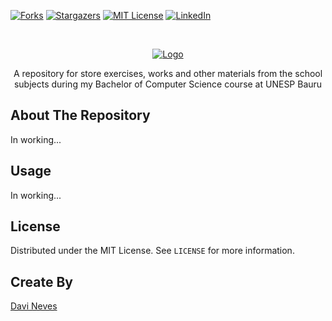 <!-- PROJECT SHIELDS -->
<!--
*** I'm using markdown "reference style" links for readability.
*** Reference links are enclosed in brackets [ ] instead of parentheses ( ).
*** See the bottom of this document for the declaration of the reference variables
*** for contributors-url, forks-url, etc. This is an optional, concise syntax you may use.
*** https://www.markdownguide.org/basic-syntax/#reference-style-links
-->
<!-- [![Contributors][contributors-shield]][contributors-url] -->
<!-- [![Issues][issues-shield]][issues-url] -->
[![Forks][forks-shield]][forks-url]
[![Stargazers][stars-shield]][stars-url]
[![MIT License][license-shield]][license-url]
[![LinkedIn][linkedin-shield]][linkedin-url]



<!-- PROJECT LOGO -->
<br />
<p align="center">
  <a href="https://github.com/davimedio01/unesp-bcc">
    <img src="/logo.pn" alt="Logo" >
  </a>

  <!--
  <h3 align="center">project_title</h3>
  -->

  <p align="center">A repository for store exercises, works and other materials from the school subjects during my Bachelor of Computer Science course at UNESP Bauru</p>
</p>



<!-- TABLE OF CONTENTS -->
<!-- 
<details open="open">
  <summary><h2 style="display: inline-block">Table of Contents</h2></summary>
  <ol>
    <li><a href="#about-the-repository">About The Repository</a></li>
    <li><a href="#usage">Usage</a></li>
    <li><a href="#license">License</a></li>
    <li><a href="#create-by">Create By</a></li>
    <li><a href="#acknowledgements">Acknowledgements</a></li>
  </ol>
</details>
-->

<!-- ABOUT THE REPOSITORY -->
## About The Repository

In working...


<!-- USAGE EXAMPLES -->
## Usage

In working...


<!-- LICENSE -->
## License

Distributed under the MIT License. See `LICENSE` for more information.


<!-- CREATE BY -->
## Create By

[Davi Neves](https://github.com/davimedio01)


<!-- ACKNOWLEDGEMENTS -->
<!--
## Acknowledgements

* Text
-->

<!-- MARKDOWN LINKS & IMAGES -->
<!-- https://www.markdownguide.org/basic-syntax/#reference-style-links -->
[contributors-shield]: https://img.shields.io/github/contributors/davimedio01/unesp-bcc.svg?style=for-the-badge
[contributors-url]: https://github.com/davimedio01/unesp-bcc/graphs/contributors
[forks-shield]: https://img.shields.io/github/forks/davimedio01/unesp-bcc.svg?style=for-the-badge
[forks-url]: https://github.com/davimedio01/unesp-bcc/network/members
[stars-shield]: https://img.shields.io/github/stars/davimedio01/unesp-bcc.svg?style=for-the-badge
[stars-url]: https://github.com/davimedio01/unesp-bcc/stargazers
[issues-shield]: https://img.shields.io/github/issues/davimedio01/unesp-bcc.svg?style=for-the-badge
[issues-url]: https://github.com/davimedio01/unesp-bcc/issues
[license-shield]: https://img.shields.io/github/license/davimedio01/unesp-bcc.svg?style=for-the-badge
[license-url]: https://github.com/davimedio01/unesp-bcc/blob/master/LICENSE
[linkedin-shield]: https://img.shields.io/badge/-LinkedIn-black.svg?style=for-the-badge&logo=linkedin&colorB=555
[linkedin-url]: https://linkedin.com/in/davi-augusto
